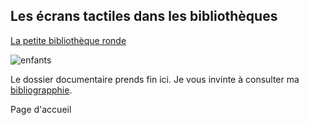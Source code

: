 ## Les écrans tactiles dans les bibliothèques #


[La petite bibliothèque ronde](http://www.lapetitebibliothequeronde.com/Ressources/Dossiers-thematiques/Culture-Enfance-Numerique/Les-livres-pour-enfants-a-l-heure-numerique/De-l-ecran-tactile-a-la-realite-augmentee)



![enfants](imagesecrans/Bibliothèque/enfants.PNG)



Le dossier documentaire prends fin ici. Je vous invinte à consulter ma [bibliograpphie](bibliographie.md).

Page d'accueil
